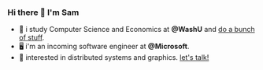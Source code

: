 ### Hi there 👋 I'm Sam

- 💬 i study Computer Science and Economics at **@WashU** and [do a bunch of stuff](http://seojinkim.me/). 
- 🖥 i'm an incoming software engineer at **@Microsoft**.
- 🌱 interested in distributed systems and graphics. [let's talk!](https://www.linkedin.com/in/sam-kim-35080918a/)
